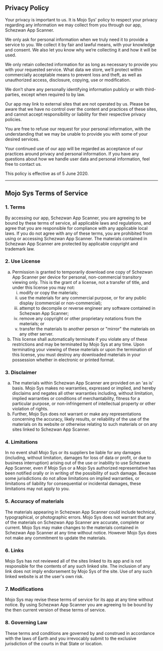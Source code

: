 <h2>Privacy Policy</h2>
<p>Your privacy is important to us. It is Mojo Sys' policy to respect your privacy regarding any information we may collect from you through our app, Schezwan App Scanner.</p>
<p>We only ask for personal information when we truly need it to provide a service to you. We collect it by fair and lawful means, with your knowledge and consent. We also let you know why we’re collecting it and how it will be used.</p>
<p>We only retain collected information for as long as necessary to provide you with your requested service. What data we store, we’ll protect within commercially acceptable means to prevent loss and theft, as well as unauthorized access, disclosure, copying, use or modification.</p>
<p>We don’t share any personally identifying information publicly or with third-parties, except when required to by law.</p>
<p>Our app may link to external sites that are not operated by us. Please be aware that we have no control over the content and practices of these sites, and cannot accept responsibility or liability for their respective privacy policies.</p>
<p>You are free to refuse our request for your personal information, with the understanding that we may be unable to provide you with some of your desired services.</p>
<p>Your continued use of our app will be regarded as acceptance of our practices around privacy and personal information. If you have any questions about how we handle user data and personal information, feel free to contact us.</p>
<p>This policy is effective as of 5 June 2020.</p>

----

<h2>Mojo Sys Terms of Service</h2>
<h3>1. Terms</h3>
<p>By accessing our app, Schezwan App Scanner, you are agreeing to be bound by these terms of service, all applicable laws and regulations, and agree that you are responsible for compliance with any applicable local laws. If you do not agree with any of these terms, you are prohibited from using or accessing Schezwan App Scanner. The materials contained in Schezwan App Scanner are protected by applicable copyright and trademark law.</p>
<h3>2. Use License</h3>
<ol type="a">
   <li>Permission is granted to temporarily download one copy of Schezwan App Scanner per device for personal, non-commercial transitory viewing only. This is the grant of a license, not a transfer of title, and under this license you may not:
   <ol type="i">
       <li>modify or copy the materials;</li>
       <li>use the materials for any commercial purpose, or for any public display (commercial or non-commercial);</li>
       <li>attempt to decompile or reverse engineer any software contained in Schezwan App Scanner;</li>
       <li>remove any copyright or other proprietary notations from the materials; or</li>
       <li>transfer the materials to another person or "mirror" the materials on any other server.</li>
   </ol>
    </li>
   <li>This license shall automatically terminate if you violate any of these restrictions and may be terminated by Mojo Sys at any time. Upon terminating your viewing of these materials or upon the termination of this license, you must destroy any downloaded materials in your possession whether in electronic or printed format.</li>
</ol>
<h3>3. Disclaimer</h3>
<ol type="a">
   <li>The materials within Schezwan App Scanner are provided on an 'as is' basis. Mojo Sys makes no warranties, expressed or implied, and hereby disclaims and negates all other warranties including, without limitation, implied warranties or conditions of merchantability, fitness for a particular purpose, or non-infringement of intellectual property or other violation of rights.</li>
   <li>Further, Mojo Sys does not warrant or make any representations concerning the accuracy, likely results, or reliability of the use of the materials on its website or otherwise relating to such materials or on any sites linked to Schezwan App Scanner.</li>
</ol>
<h3>4. Limitations</h3>
<p>In no event shall Mojo Sys or its suppliers be liable for any damages (including, without limitation, damages for loss of data or profit, or due to business interruption) arising out of the use or inability to use Schezwan App Scanner, even if Mojo Sys or a Mojo Sys authorized representative has been notified orally or in writing of the possibility of such damage. Because some jurisdictions do not allow limitations on implied warranties, or limitations of liability for consequential or incidental damages, these limitations may not apply to you.</p>
<h3>5. Accuracy of materials</h3>
<p>The materials appearing in Schezwan App Scanner could include technical, typographical, or photographic errors. Mojo Sys does not warrant that any of the materials on Schezwan App Scanner are accurate, complete or current. Mojo Sys may make changes to the materials contained in Schezwan App Scanner at any time without notice. However Mojo Sys does not make any commitment to update the materials.</p>
<h3>6. Links</h3>
<p>Mojo Sys has not reviewed all of the sites linked to its app and is not responsible for the contents of any such linked site. The inclusion of any link does not imply endorsement by Mojo Sys of the site. Use of any such linked website is at the user's own risk.</p>
<h3>7. Modifications</h3>
<p>Mojo Sys may revise these terms of service for its app at any time without notice. By using Schezwan App Scanner you are agreeing to be bound by the then current version of these terms of service.</p>
<h3>8. Governing Law</h3>
<p>These terms and conditions are governed by and construed in accordance with the laws of Earth and you irrevocably submit to the exclusive jurisdiction of the courts in that State or location.</p>
